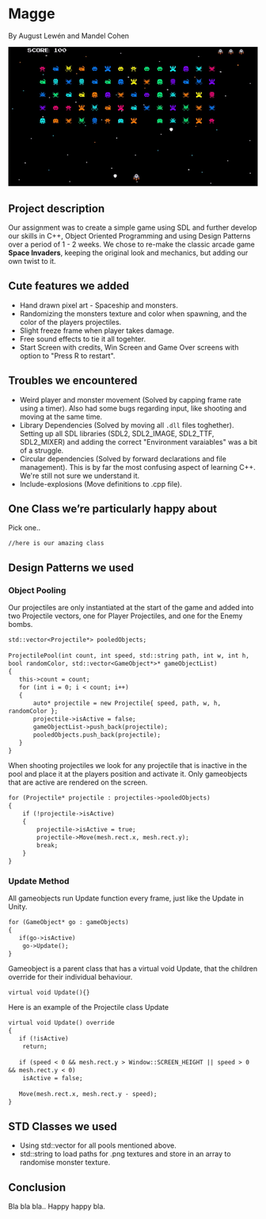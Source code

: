 # **Magge**
By August Lewén and Mandel Cohen

![](video.gif)


## Project description
Our assignment was to create a simple game using SDL and further develop our skills in C++, Object Oriented Programming and using Design Patterns over a period of 1 - 2 weeks. We chose to re-make the classic arcade game **Space Invaders**, keeping the original look and mechanics, but adding our own twist to it. 

## Cute features we added
* Hand drawn pixel art - Spaceship and monsters.
* Randomizing the monsters texture and color when spawning, and the color of the players projectiles.
* Slight freeze frame when player takes damage.
* Free sound effects to tie it all togehter.
* Start Screen with credits, Win Screen and Game Over screens with option to "Press R to restart".

## Troubles we encountered
* Weird player and monster movement (Solved by capping frame rate using a timer). Also had some bugs regarding input, like shooting and moving at the same time.
* Library Dependencies (Solved by moving all ```.dll``` files toghether). Setting up all SDL libraries (SDL2, SDL2_IMAGE, SDL2_TTF, SDL2_MIXER) and adding the correct "Environment varaiables" was a bit of a struggle.
* Circular dependencies (Solved by forward declarations and file management). This is by far the most confusing aspect of learning C++. We're still not sure we understand it. 
* Include-explosions (Move definitions to .cpp file). 


## One Class we’re particularly happy about
Pick one.. 
```
//here is our amazing class
```


## Design Patterns we used
### **Object Pooling**

Our projectiles are only instantiated at the start of the game and added into two Projectile vectors, one for Player Projectiles, and one for the Enemy bombs.
```
std::vector<Projectile*> pooledObjects;

ProjectilePool(int count, int speed, std::string path, int w, int h, bool randomColor, std::vector<GameObject*>* gameObjectList)
{
   this->count = count;
   for (int i = 0; i < count; i++)
   {
       auto* projectile = new Projectile{ speed, path, w, h, randomColor };
       projectile->isActive = false;
       gameObjectList->push_back(projectile);
       pooledObjects.push_back(projectile);
   }
}
```
When shooting projectiles we look for any projectile that is inactive in the pool and place it at the players position and activate it.
Only gameobjects that are active are rendered on the screen.
```
for (Projectile* projectile : projectiles->pooledObjects)
{
	if (!projectile->isActive)
	{
		projectile->isActive = true;
		projectile->Move(mesh.rect.x, mesh.rect.y);
		break;
	}
}
```

### **Update Method** 

All gameobjects run Update function every frame, just like the Update in Unity.
```
for (GameObject* go : gameObjects)
{
   if(go->isActive)
    go->Update();
}
```

Gameobject is a parent class that has a virtual void Update, that the children override for their individual behaviour.
```
virtual void Update(){}
```
Here is an example of the Projectile class Update
```
virtual void Update() override
{
   if (!isActive)
    return;
   
   if (speed < 0 && mesh.rect.y > Window::SCREEN_HEIGHT || speed > 0 && mesh.rect.y < 0)
    isActive = false;
   
   Move(mesh.rect.x, mesh.rect.y - speed);
}
```

## STD Classes we used
*  Using std::vector for all pools mentioned above. 
*  std::string to load paths for .png textures and store in an array to randomise monster texture.


## Conclusion
 Bla bla bla.. Happy happy bla.
